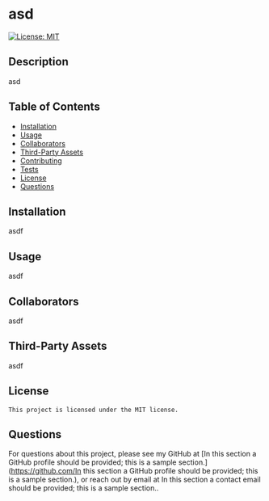 # asd

  [![License: MIT](https://img.shields.io/badge/License-MIT-yellow.svg)](https://opensource.org/licenses/MIT) 

  ## Description

  asd

  
  ## Table of Contents

  - [Installation](#Installation)
  - [Usage](#Usage)
  - [Collaborators](#Collaborators)
  - [Third-Party Assets](#Third-Party-Assets)
  - [Contributing](#Contributing)
  - [Tests](#Tests)
  - [License](#License)
  - [Questions](#Questions)
  

  ## Installation

  asdf

  ## Usage

  asdf

  
  ## Collaborators

  asdf
  

  
  ## Third-Party Assets

  asdf
  

  

  

  ## License
    This project is licensed under the MIT license.

  ## Questions

  For questions about this project, please see my GitHub at [In this section a GitHub profile should be provided; this is a sample section.](https://github.com/In this section a GitHub profile should be provided; this is a sample section.), or reach out by email at In this section a contact email should be provided; this is a sample section..
  